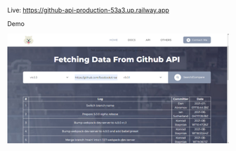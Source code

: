 Live: <a href="https://github-api-production-53a3.up.railway.app">https://github-api-production-53a3.up.railway.app</a>
<p>Demo</p>
<img src="assets/images/demo.png">

